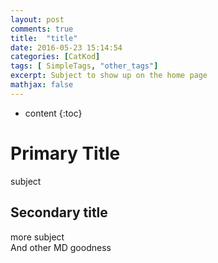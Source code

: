 ```yaml
---
layout: post
comments: true
title:  "title"
date: 2016-05-23 15:14:54
categories: [CatKod]
tags: [ SimpleTags, "other_tags"]
excerpt: Subject to show up on the home page
mathjax: false
---
```

* content
{:toc}

# Primary Title
subject

## Secondary title
more subject  
And other MD goodness

